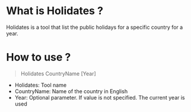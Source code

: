 # What is Holidates ?

Holidates is a tool that list the public holidays for a specific country for a year.

# How to use ?
 
 > Holidates CountryName [Year]
 
 * Holidates: Tool name
 * CountryName: Name of the country in English
 * Year: Optional parameter. If value is not specified. The current year is used

